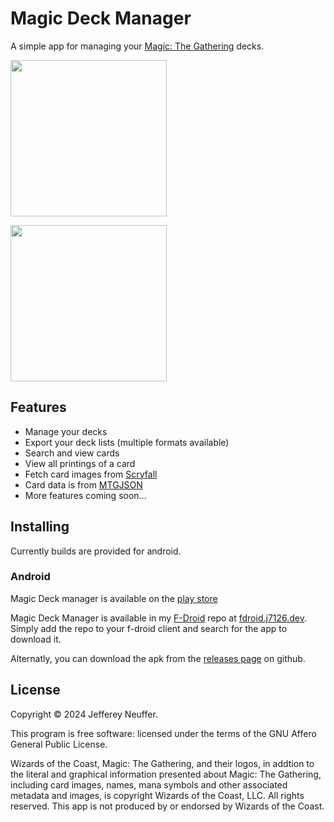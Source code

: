 # Magic Deck Manager

A simple app for managing your [Magic: The Gathering](https://magic.wizards.com/en) decks.

[<img src="https://j7126.dev/store-badges/play.png" style="width: 250px;">](https://play.google.com/store/apps/details?id=dev.j7126.magic_deck_manager)

[<img src="https://j7126.dev/store-badges/fdroid.png" style="width: 250px;">](https://j7126.dev/fdroid)

## Features

 - Manage your decks
 - Export your deck lists (multiple formats available)
 - Search and view cards
 - View all printings of a card
 - Fetch card images from [Scryfall](https://scryfall.com/)
 - Card data is from [MTGJSON](https://mtgjson.com/)
 - More features coming soon...

## Installing

Currently builds are provided for android.

### Android

Magic Deck manager is available on the [play store](https://play.google.com/store/apps/details?id=dev.j7126.magic_deck_manager)

Magic Deck Manager is available in my [F-Droid](https://f-droid.org/) repo at [fdroid.j7126.dev](https://fdroid.j7126.dev). Simply add the repo to your f-droid client and search for the app to download it.

Alternatly, you can download the apk from the [releases page](https://github.com/j7126/magic-deck-manager/releases) on github.


## License

Copyright © 2024 Jefferey Neuffer.

This program is free software: licensed under the terms of the GNU Affero General Public License.

Wizards of the Coast, Magic: The Gathering, and their logos, in addtion to the literal and graphical information presented about Magic: The Gathering, including card images, names, mana symbols and other associated metadata and images, is copyright Wizards of the Coast, LLC. All rights reserved. This app is not produced by or endorsed by Wizards of the Coast. 

